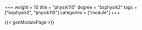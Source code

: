 +++
weight = 10
title = "physik110"
degree = "bsphysik2"
tags = ["bsphysik2", "physik110"]
categories = ["module"]
+++

{{< genModulePage >}}
